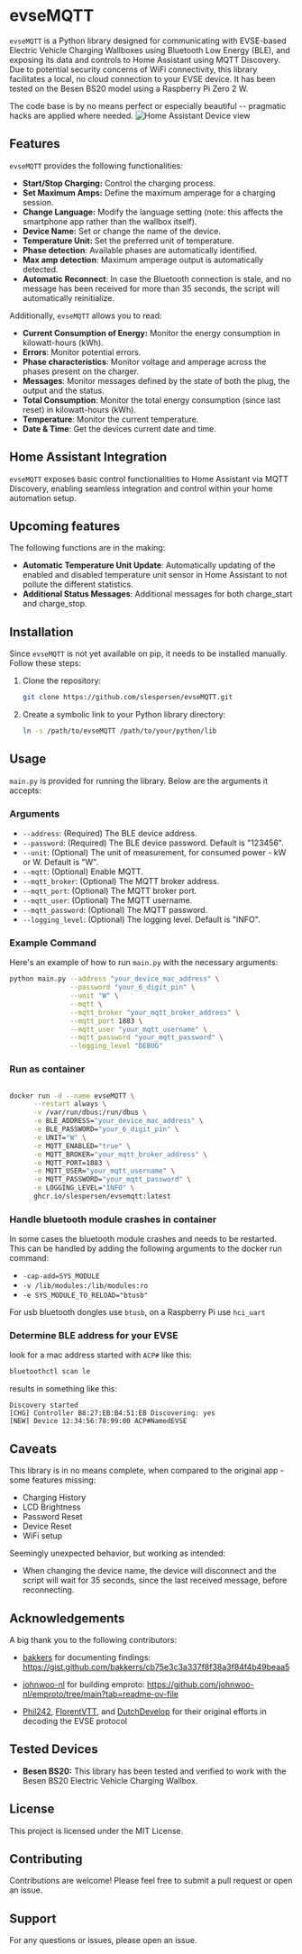 # evseMQTT

`evseMQTT` is a Python library designed for communicating with EVSE-based Electric Vehicle Charging Wallboxes using Bluetooth Low Energy (BLE), and exposing its data and controls to Home Assistant using MQTT Discovery.
Due to potential security concerns of WiFi connectivity, this library facilitates a local, no cloud connection to your EVSE device. It has been tested on the Besen BS20 model using a Raspberry Pi Zero 2 W.

The code base is by no means perfect or especially beautiful -- pragmatic hacks are applied where needed.
![Home Assistant Device view](https://raw.githubusercontent.com/slespersen/evseMQTT/refs/heads/main/evseMQTT_home_assistant.png)

## Features

`evseMQTT` provides the following functionalities:

- **Start/Stop Charging:** Control the charging process.
- **Set Maximum Amps:** Define the maximum amperage for a charging session.
- **Change Language:** Modify the language setting (note: this affects the smartphone app rather than the wallbox itself).
- **Device Name:** Set or change the name of the device.
- **Temperature Unit:** Set the preferred unit of temperature.
- **Phase detection**: Available phases are automatically identified.
- **Max amp detection**: Maximum amperage output is automatically detected.
- **Automatic Reconnect**: In case the Bluetooth connection is stale, and no message has been received for more than 35 seconds, the script will automatically reinitialize.

Additionally, `evseMQTT` allows you to read:

- **Current Consumption of Energy:** Monitor the energy consumption in kilowatt-hours (kWh).
- **Errors**: Monitor potential errors.
- **Phase characteristics**: Monitor voltage and amperage across the phases present on the charger.
- **Messages**: Monitor messages defined by the state of both the plug, the output and the status.
- **Total Consumption**: Monitor the total energy consumption (since last reset) in kilowatt-hours (kWh).
- **Temperature**: Monitor the current temperature.
- **Date & Time**: Get the devices current date and time.

## Home Assistant Integration

`evseMQTT` exposes basic control functionalities to Home Assistant via MQTT Discovery, enabling seamless integration and control within your home automation setup.

## Upcoming features

The following functions are in the making:

- **Automatic Temperature Unit Update**: Automatically updating of the enabled and disabled temperature unit sensor in Home Assistant to not pollute the different statistics.
- **Additional Status Messages**: Additional messages for both charge_start and charge_stop.

## Installation

Since `evseMQTT` is not yet available on pip, it needs to be installed manually. Follow these steps:

1. Clone the repository:
    ```bash
    git clone https://github.com/slespersen/evseMQTT.git
    ```

2. Create a symbolic link to your Python library directory:
    ```bash
    ln -s /path/to/evseMQTT /path/to/your/python/lib
    ```

## Usage

`main.py` is provided for running the library. Below are the arguments it accepts:

### Arguments

- `--address`: (Required) The BLE device address.
- `--password`: (Required) The BLE device password. Default is "123456".
- `--unit`: (Optional) The unit of measurement, for consumed power - kW or W. Default is "W".
- `--mqtt`: (Optional) Enable MQTT.
- `--mqtt_broker`: (Optional) The MQTT broker address.
- `--mqtt_port`: (Optional) The MQTT broker port.
- `--mqtt_user`: (Optional) The MQTT username.
- `--mqtt_password`: (Optional) The MQTT password.
- `--logging_level`: (Optional) The logging level. Default is "INFO".

### Example Command

Here's an example of how to run `main.py` with the necessary arguments:

```bash
python main.py --address "your_device_mac_address" \
               --password "your_6_digit_pin" \
               --unit "W" \
               --mqtt \
               --mqtt_broker "your_mqtt_broker_address" \
               --mqtt_port 1883 \
               --mqtt_user "your_mqtt_username" \
               --mqtt_password "your_mqtt_password" \
               --logging_level "DEBUG"
```

### Run as container

```bash

docker run -d --name evseMQTT \
      --restart always \
      -v /var/run/dbus:/run/dbus \
      -e BLE_ADDRESS="your_device_mac_address" \
      -e BLE_PASSWORD="your_6_digit_pin" \
      -e UNIT="W" \
      -e MQTT_ENABLED="true" \
      -e MQTT_BROKER="your_mqtt_broker_address" \
      -e MQTT_PORT=1883 \
      -e MQTT_USER="your_mqtt_username" \
      -e MQTT_PASSWORD="your_mqtt_password" \
      -e LOGGING_LEVEL="INFO" \
      ghcr.io/slespersen/evsemqtt:latest
```

### Handle bluetooth module crashes in container

In some cases the bluetooth module crashes and needs to be restarted.
This can be handled by adding the following arguments to the docker run command:

- `-cap-add=SYS_MODULE`
- `-v /lib/modules:/lib/modules:ro`
- `-e SYS_MODULE_TO_RELOAD="btusb"`

For usb bluetooth dongles use `btusb`, on a Raspberry Pi use `hci_uart`

### Determine BLE address for your EVSE

look for a mac address started with `ACP#` like this:

```bash
bluetoothctl scan le
```

results in something like this:

```plain
Discovery started
[CHG] Controller B8:27:EB:B4:51:EB Discovering: yes
[NEW] Device 12:34:56:78:99:00 ACP#NamedEVSE
```

## Caveats

This library is in no means complete, when compared to the original app - some features missing:

- Charging History
- LCD Brightness
- Password Reset
- Device Reset
- WiFi setup

Seemingly unexpected behavior, but working as intended:

- When changing the device name, the device will disconnect and the script will wait for 35 seconds, since the last received message, before reconnecting.

## Acknowledgements

A big thank you to the following contributors:

- [bakkers](https://github.com/bakkers) for documenting findings: https://gist.github.com/bakkerrs/cb75e3c3a337f8f38a3f84f4b49beaa5

- [johnwoo-nl](https://github.com/johnwoo-nl) for building emproto: https://github.com/johnwoo-nl/emproto/tree/main?tab=readme-ov-file

- [Phil242](https://github.com/Phil242), [FlorentVTT](https://github.com/FlorentVTT), and [DutchDevelop](https://github.com/DutchDevelop) for their original efforts in decoding the EVSE protocol

## Tested Devices

- **Besen BS20:** This library has been tested and verified to work with the Besen BS20 Electric Vehicle Charging Wallbox.

## License

This project is licensed under the MIT License.

## Contributing

Contributions are welcome! Please feel free to submit a pull request or open an issue.

## Support

For any questions or issues, please open an issue.